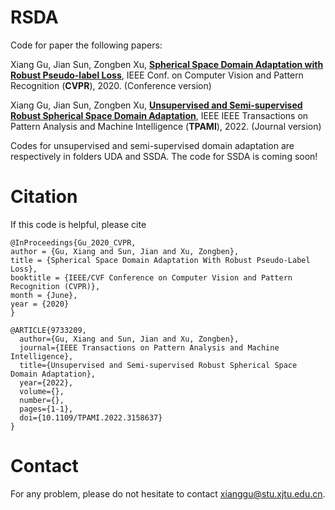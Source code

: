 # RSDA
Code for paper the following papers:

Xiang Gu, Jian Sun, Zongben Xu, **[Spherical Space Domain Adaptation with Robust Pseudo-label Loss](https://openaccess.thecvf.com/content_CVPR_2020/html/Gu_Spherical_Space_Domain_Adaptation_With_Robust_Pseudo-Label_Loss_CVPR_2020_paper.html)**, IEEE Conf. on Computer Vision and Pattern Recognition (**CVPR**), 2020. (Conference version)

Xiang Gu, Jian Sun, Zongben Xu, **[Unsupervised and Semi-supervised Robust Spherical Space Domain Adaptation](https://ieeexplore.ieee.org/stamp/stamp.jsp?tp=&arnumber=9733209)**, IEEE IEEE Transactions on Pattern Analysis and Machine Intelligence (**TPAMI**), 2022. (Journal version)

Codes for unsupervised and semi-supervised domain adaptation are respectively in folders UDA and SSDA. The code for SSDA is coming soon!

# Citation
If this code is helpful, please cite 
```
@InProceedings{Gu_2020_CVPR,
author = {Gu, Xiang and Sun, Jian and Xu, Zongben},
title = {Spherical Space Domain Adaptation With Robust Pseudo-Label Loss},
booktitle = {IEEE/CVF Conference on Computer Vision and Pattern Recognition (CVPR)},
month = {June},
year = {2020}
}

@ARTICLE{9733209,
  author={Gu, Xiang and Sun, Jian and Xu, Zongben},
  journal={IEEE Transactions on Pattern Analysis and Machine Intelligence}, 
  title={Unsupervised and Semi-supervised Robust Spherical Space Domain Adaptation}, 
  year={2022},
  volume={},
  number={},
  pages={1-1},
  doi={10.1109/TPAMI.2022.3158637}
}
```

# Contact
For any problem, please do not hesitate to contact xianggu@stu.xjtu.edu.cn.
